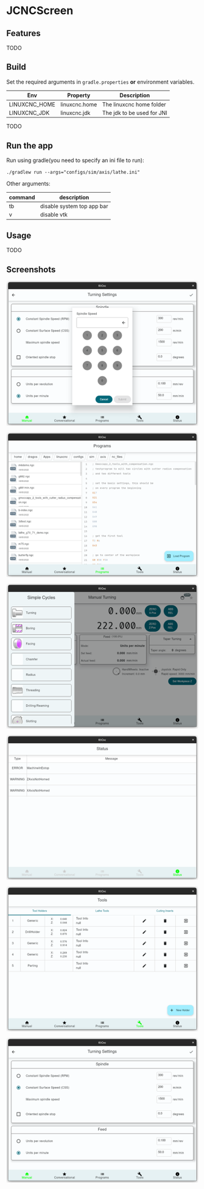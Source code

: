 # JCNCScreen

## Features

TODO

## Build

Set the required arguments in `gradle.properties` **or** environment variables.

| Env           | Property      | Description                |
|---------------|---------------|----------------------------|
| LINUXCNC_HOME | linuxcnc.home | The linuxcnc home folder   |
| LINUXCNC_JDK  | linuxcnc.jdk  | The jdk to be used for JNI |

[//]: # (| VTK_JAR       | vtk.jar       | Path to vtk.jar            |)

[//]: # (| VTK_LIB       | vtk.lib       | Path to vtk so files       |)

TODO

## Run the app

Run using gradle(you need to specify an ini file to run):

```shell
./gradlew run --args="configs/sim/axis/lathe.ini"
```

Other arguments:

| command | description                |
|---------|----------------------------|
| tb      | disable system top app bar |
| v       | disable vtk                |

## Usage

TODO

## Screenshots

[![screenshot](preview/numpad.png)](preview/numpad.png)

[![screenshot](preview/programs.png)](preview/programs.png)

[![screenshot](preview/simple_cycles.png)](preview/simple_cycles.png)

[![screenshot](preview/status.png)](preview/status.png)

[![screenshot](preview/tools_holders.png)](preview/tools_holders.png)

[![screenshot](preview/turning_settings.png)](preview/turning_settings.png)
